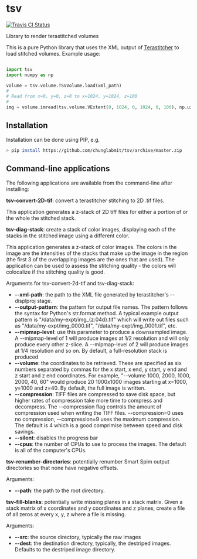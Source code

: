 # tsv

[![Travis CI Status](https://travis-ci.org/chunglabmit/tsv.svg?branch=master)](https://travis-ci.org/chunglabmit/tsv)


Library to render terastitched volumes

This is a pure Python library that uses the XML output of 
[Terastitcher](https://github.com/abria/TeraStitcher)
to load stitched volumes. Example usage:

```python

import tsv
import numpy as np

volume = tsv.volume.TSVVolume.load(xml_path)
#
# Read from x=0, y=0, z=0 to x=1024, y=1024, z=100
#
img = volume.imread(tsv.volume.VExtent(0, 1024, 0, 1024, 0, 100), np.uint8)

```
## Installation

Installation can be done using PIP, e.g.

```bash
> pip install https://github.com/chunglabmit/tsv/archive/master.zip
```
## Command-line applications

The following applications are available from the command-line
after installing:

**tsv-convert-2D-tif**: convert a terastitcher stitching to 2D .tif files.

This application generates a z-stack of 2D tiff files for either
a portion of or the whole the stitched stack.

**tsv-diag-stack**: create a stack of color images, displaying
each of the stacks in the stitched image using a different color.

This application generates a z-stack of color images. The colors in the
image are the intensities of the stacks that make up the image in the
region (the first 3 of the overlapping images are the ones that are used).
The application can be used to assess the stitching quality - the colors
will colocalize if the stitching quality is good.

Arguments for tsv-convert-2d-tif and tsv-diag-stack:

* **--xml-path**: the path to the XML file generated by terastitcher's
--displproj stage.
* **--output-pattern**: the pattern for output file names. The
pattern follows the syntax for Python's str.format method. A typical
example output pattern is "/data/my-expt/img_{z:04d}.tif" which
will write out files such as "/data/my-expt/img_0000.tif",
"/data/my-expt/img_0001.tif", etc.
* **--mipmap-level**: use this parameter to produce a downsampled
image. A --mipmap-level of 1 will produce images at 1/2 resolution
and will only produce every other z-slice. A --mipmap-level of 2
will produce images at 1/4 resolution and so on. By default,
a full-resolution stack is produced
* **--volume**: the coordinates to be retrieved. These are specified
as six numbers separated by commas for the x start, x end, y start,
y end and z start and z end coordinates. For example, 
"--volume 1000, 2000, 1000, 2000, 40, 60" would produce 
20 1000x1000 images starting at x=1000, y=1000 and z=40. By default,
the full image is written.
* **--compression**: TIFF files are compressed to save disk space,
but higher rates of compression take more time to compress and
decompress. The --compression flag controls the amount of
compression used when writing the TIFF files. --compression=0
uses no compression, --compression=9 uses the maximum compression.
The default is 4 which is a good comprimise between speed and
disk savings.
* **--silent**: disables the progress bar
* **--cpus**: the number of CPUs to use to process the images. The default
is all of the computer's CPUs.

**tsv-renumber-directories**: potentially renumber Smart Spim output directories
so that none have negative offsets.

Arguments:
* **--path**: the path to the root directory.

**tsv-fill-blanks**: potentially write missing planes in a stack matrix. Given
a stack matrix of x coordinates and y coordinates and z planes,
create a file of all zeros at every x, y, z where a file is missing.

Arguments:
* **--src**: the source directory, typically the raw images
* **--dest**: the destination directory, typically, the destriped
images. Defaults to the destriped image directory.
